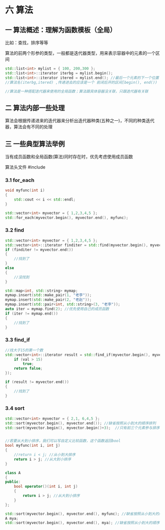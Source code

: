 # 六 算法

## 一 算法概述：理解为函数模板（全局）

比如：查找，排序等等

算法的前两个形参的类型，一般都是迭代器类型，用来表示容器中的元素的一个区间

```c++
std::list<int> mylist = { 100, 200,300 };
std::list<int>::iterator iterbg = mylist.begin();
std::list<int>::iterator itered = mylist.end(); //最后一个元素的下一个位置
//算法名(iterbg,itered) ,传递进去的应该是一个 前闭后开的区间[begin(), end())

//算法是一种搭配迭代器来使用的全局函数；算法跟具体容器没关联，只跟迭代器有关联
```

## 二 算法内部一些处理

算法会根据传递进来的迭代器来分析出迭代器种类(五种之一)，不同的种类迭代器，算法会有不同的处理

## 三 一些典型算法举例

当有成员函数和全局函数(算法)同时存在时，优先考虑使用成员函数

算法头文件 #include <algorithm>

### 3.1 for_each

```c++
void myfunc(int i)
{
	std::cout << i << std::endl;
}

std::vector<int> myvector = { 1,2,3,4,5 };
std::for_each(myvector.begin(), myvector.end(), myfunc);
```

### 3.2 find

```c++
std::vector<int> myvector = { 1,2,3,4,5 };
std::vector<int>::iterator finditer = std::find(myvector.begin(), myvector.end(), 40);
if (finditer != myvector.end())
{
    //找到了
}
else 
{
    //没找到
}

std::map<int, std::string> mymap;
mymap.insert(std::make_pair(1, "老李"));
mymap.insert(std::make_pair(2, "老赵"));
mymap.insert(std::pair<int, std::string>(3, "老李"));
auto iter = mymap.find(2); //优先使用自己的成员函数
if (iter != mymap.end())
{
    //找到了
}
```

### 3.3 find_if

```c++
//找大于15的第一个数
std::vector<int>::iterator result = std::find_if(myvector.begin(), myvector.end(), [](int val) { //lambda表达式也是可调用对象
    if (val > 15)
        true;
    return false;
});

if (result != myvector.end())
{
    //找到了
}
```

### 3.4 sort

```c++
std::vector<int> myvector = { 2,1, 6,4,5 };
std::sort(myvector.begin(), myvector.end()); //缺省按照从小到大的顺序排列
std::sort(myvector.begin(), myvector.begin()+3);  //只有前三个元素参与排序


//若要从大到小排序，我们可以写自定义比较函数，这个函数返回bool
bool myfunc(int i, int j)
{
	//return i < j; //从小到大排序
	return i > j; //从大到小排序
}

class A
{
public:
	bool operator()(int i, int j)
	{
		return i > j; //从大到小排序
	}
};

std::sort(myvector.begin(), myvector.end(), myfunc); //缺省按照从小到大的顺序排列
A mya;
std::sort(myvector.begin(), myvector.end(), mya); //缺省按照从小到大的顺序排列
```

